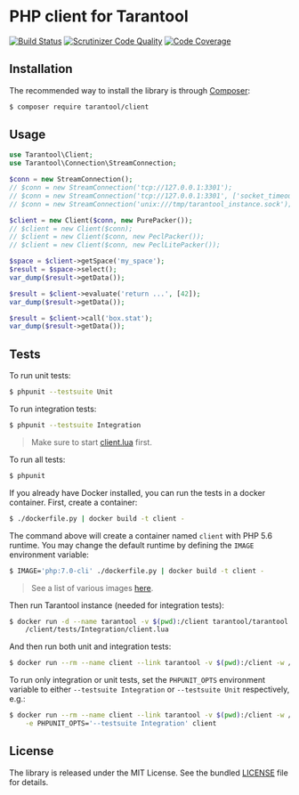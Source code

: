 # PHP client for Tarantool

[![Build Status](https://travis-ci.org/tarantool-php/client.svg?branch=master)](https://travis-ci.org/tarantool-php/client)
[![Scrutinizer Code Quality](https://scrutinizer-ci.com/g/tarantool-php/client/badges/quality-score.png?b=master)](https://scrutinizer-ci.com/g/tarantool-php/client/?branch=master)
[![Code Coverage](https://scrutinizer-ci.com/g/tarantool-php/client/badges/coverage.png?b=master)](https://scrutinizer-ci.com/g/tarantool-php/client/?branch=master)


## Installation

The recommended way to install the library is through [Composer](http://getcomposer.org):

```sh
$ composer require tarantool/client
```


## Usage

```php
use Tarantool\Client;
use Tarantool\Connection\StreamConnection;

$conn = new StreamConnection();
// $conn = new StreamConnection('tcp://127.0.0.1:3301');
// $conn = new StreamConnection('tcp://127.0.0.1:3301', ['socket_timeout' => 5.0]);
// $conn = new StreamConnection('unix:///tmp/tarantool_instance.sock');

$client = new Client($conn, new PurePacker());
// $client = new Client($conn);
// $client = new Client($conn, new PeclPacker());
// $client = new Client($conn, new PeclLitePacker());

$space = $client->getSpace('my_space');
$result = $space->select();
var_dump($result->getData());

$result = $client->evaluate('return ...', [42]);
var_dump($result->getData());

$result = $client->call('box.stat');
var_dump($result->getData());
```


## Tests

To run unit tests:

```sh
$ phpunit --testsuite Unit
```

To run integration tests:

```sh
$ phpunit --testsuite Integration
```

> Make sure to start [client.lua](tests/Integration/client.lua) first.

To run all tests:

```sh
$ phpunit
```

If you already have Docker installed, you can run the tests in a docker container.
First, create a container:

```sh
$ ./dockerfile.py | docker build -t client -
```

The command above will create a container named `client` with PHP 5.6 runtime.
You may change the default runtime by defining the `IMAGE` environment variable:

```sh
$ IMAGE='php:7.0-cli' ./dockerfile.py | docker build -t client -
```

> See a list of various images [here](.travis.yml#L9-L30).


Then run Tarantool instance (needed for integration tests):

```sh
$ docker run -d --name tarantool -v $(pwd):/client tarantool/tarantool \
    /client/tests/Integration/client.lua
```

And then run both unit and integration tests:

```sh
$ docker run --rm --name client --link tarantool -v $(pwd):/client -w /client client
```

To run only integration or unit tests, set the `PHPUNIT_OPTS` environment variable
to either `--testsuite Integration` or `--testsuite Unit` respectively, e.g.:

```sh
$ docker run --rm --name client --link tarantool -v $(pwd):/client -w /client \
    -e PHPUNIT_OPTS='--testsuite Integration' client
```


## License

The library is released under the MIT License. See the bundled [LICENSE](LICENSE) file for details.
